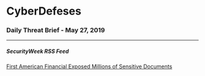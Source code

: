 # CyberDefeses
### Daily Threat Brief - May 27, 2019

 
-----
 
##### SecurityWeek RSS Feed
[First American Financial Exposed Millions of Sensitive Documents](http://feedproxy.google.com/~r/Securityweek/~3/Yj8JjOe9o00/first-american-financial-exposed-millions-sensitive-documents)
 
